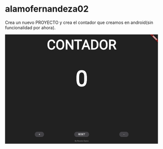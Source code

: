 # alamofernandeza02


Crea un nuevo PROYECTO y crea el contador que creamos en android(sin funcionalidad por ahora).

![main_aplication](img/captura.png)
